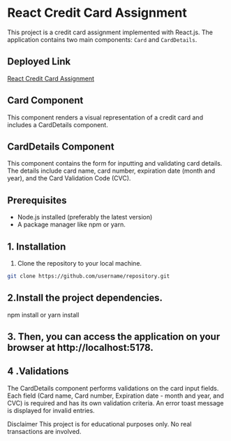 
# React Credit Card Assignment

This project is a credit card assignment implemented with React.js. The application contains two main components: `Card` and `CardDetails`.

## Deployed Link

[React Credit Card Assignment](http://deployed-link.com)

## Card Component

This component renders a visual representation of a credit card and includes a CardDetails component.

## CardDetails Component

This component contains the form for inputting and validating card details. The details include card name, card number, expiration date (month and year), and the Card Validation Code (CVC).

## Prerequisites

* Node.js installed (preferably the latest version)
* A package manager like npm or yarn.

## 1. Installation

1. Clone the repository to your local machine.

```bash
git clone https://github.com/username/repository.git
```

## 2.Install the project dependencies.
npm install
or
yarn install

## 3. Then, you can access the application on your browser at http://localhost:5178.

## 4 .Validations
The CardDetails component performs validations on the card input fields. Each field (Card name, Card number, Expiration date - month and year, and CVC) is required and has its own validation criteria. An error toast message is displayed for invalid entries.

Disclaimer
This project is for educational purposes only. No real transactions are involved.